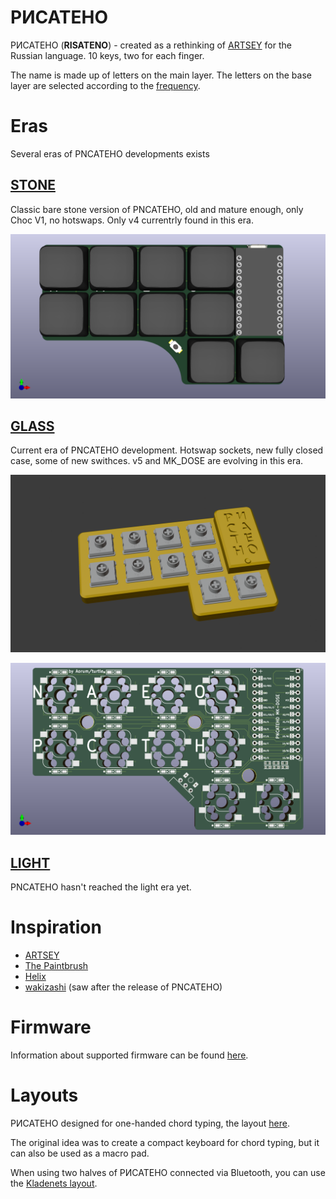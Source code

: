# РИСАТЕНО

РИСАТЕНО (__RISATENO__) - created as a rethinking of [ARTSEY](https://artsey.io/) for the Russian language. 10 keys, two for each finger.

The name is made up of letters on the main layer. The letters on the base layer are selected according to the [frequency](https://ru.wikipedia.org/wiki/%D0%A7%D0%B0%D1%81%D1%82%D0%BE%D1%82%D0%BD%D0%BE%D1%81%D1%82%D1%8C).

# Eras

Several eras of PNCATEHO developments exists

## [STONE](stone/README.md)

Classic bare stone version of PNCATEHO, old and mature enough, only Choc V1, no hotswaps. Only v4 currentrly found in this era.

![front](stone/pcb/renders/front.png)

## [GLASS](glass/README.md)

Current era of PNCATEHO development. Hotswap sockets, new fully closed case, some of new swithces. v5 and MK_DOSE are evolving in this era.

![allwithcase](glass/pcb/PNCATEHO_v5/renders/assembled-wo-keycaps.png)

![mkdosefront](glass/pcb/PNCATEHO_MK_DOSE/renders/front.png)

## [LIGHT](light/README.md)

PNCATEHO hasn't reached the light era yet.

# Inspiration

* [ARTSEY](https://artsey.io/)
* [The Paintbrush](https://github.com/artseyio/thepaintbrush)
* [Helix](https://github.com/MakotoKurauchi/helix)
* [wakizashi](https://klava.wiki/hypha/%D0%BA%D0%BB%D0%B0%D0%B2%D0%B8%D0%B0%D1%82%D1%83%D1%80%D1%8B/%D0%B2%D0%B0%D0%BA%D0%B8%D0%B4%D0%B7%D0%B0%D1%81%D0%B8) (saw after the release of PNCATEHO)

# Firmware
Information about supported firmware can be found [here](firmware/README.md).

# Layouts
РИСАТЕНО designed for one-handed chord typing, the layout [here](http://www.keyboard-layout-editor.com/#/gists/019e404b4ab5db93cd75010ad90777a4). 

The original idea was to create a compact keyboard for chord typing, but it can also be used as a macro pad.

When using two halves of РИСАТЕНО connected via Bluetooth, you can use the [Kladenets layout](https://ibnteo.github.io/kladenets/).


